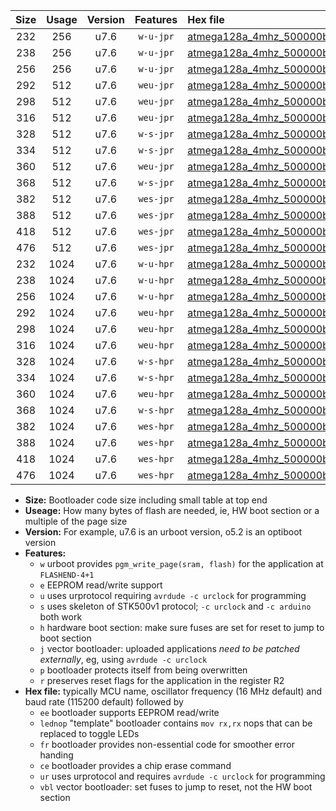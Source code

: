 |Size|Usage|Version|Features|Hex file|
|:-:|:-:|:-:|:-:|:--|
|232|256|u7.6|`w-u-jpr`|[atmega128a_4mhz_500000bps_ur_vbl.hex](https://raw.githubusercontent.com/stefanrueger/urboot/main//atmega128a_4mhz_500000bps_ur_vbl.hex)|
|238|256|u7.6|`w-u-jpr`|[atmega128a_4mhz_500000bps_lednop_ur_vbl.hex](https://raw.githubusercontent.com/stefanrueger/urboot/main//atmega128a_4mhz_500000bps_lednop_ur_vbl.hex)|
|256|256|u7.6|`w-u-jpr`|[atmega128a_4mhz_500000bps_lednop_fr_ur_vbl.hex](https://raw.githubusercontent.com/stefanrueger/urboot/main//atmega128a_4mhz_500000bps_lednop_fr_ur_vbl.hex)|
|292|512|u7.6|`weu-jpr`|[atmega128a_4mhz_500000bps_ee_ur_vbl.hex](https://raw.githubusercontent.com/stefanrueger/urboot/main//atmega128a_4mhz_500000bps_ee_ur_vbl.hex)|
|298|512|u7.6|`weu-jpr`|[atmega128a_4mhz_500000bps_ee_lednop_ur_vbl.hex](https://raw.githubusercontent.com/stefanrueger/urboot/main//atmega128a_4mhz_500000bps_ee_lednop_ur_vbl.hex)|
|316|512|u7.6|`weu-jpr`|[atmega128a_4mhz_500000bps_ee_lednop_fr_ur_vbl.hex](https://raw.githubusercontent.com/stefanrueger/urboot/main//atmega128a_4mhz_500000bps_ee_lednop_fr_ur_vbl.hex)|
|328|512|u7.6|`w-s-jpr`|[atmega128a_4mhz_500000bps_vbl.hex](https://raw.githubusercontent.com/stefanrueger/urboot/main//atmega128a_4mhz_500000bps_vbl.hex)|
|334|512|u7.6|`w-s-jpr`|[atmega128a_4mhz_500000bps_lednop_vbl.hex](https://raw.githubusercontent.com/stefanrueger/urboot/main//atmega128a_4mhz_500000bps_lednop_vbl.hex)|
|360|512|u7.6|`weu-jpr`|[atmega128a_4mhz_500000bps_ee_lednop_fr_ce_ur_vbl.hex](https://raw.githubusercontent.com/stefanrueger/urboot/main//atmega128a_4mhz_500000bps_ee_lednop_fr_ce_ur_vbl.hex)|
|368|512|u7.6|`w-s-jpr`|[atmega128a_4mhz_500000bps_lednop_fr_vbl.hex](https://raw.githubusercontent.com/stefanrueger/urboot/main//atmega128a_4mhz_500000bps_lednop_fr_vbl.hex)|
|382|512|u7.6|`wes-jpr`|[atmega128a_4mhz_500000bps_ee_vbl.hex](https://raw.githubusercontent.com/stefanrueger/urboot/main//atmega128a_4mhz_500000bps_ee_vbl.hex)|
|388|512|u7.6|`wes-jpr`|[atmega128a_4mhz_500000bps_ee_lednop_vbl.hex](https://raw.githubusercontent.com/stefanrueger/urboot/main//atmega128a_4mhz_500000bps_ee_lednop_vbl.hex)|
|418|512|u7.6|`wes-jpr`|[atmega128a_4mhz_500000bps_ee_lednop_fr_vbl.hex](https://raw.githubusercontent.com/stefanrueger/urboot/main//atmega128a_4mhz_500000bps_ee_lednop_fr_vbl.hex)|
|476|512|u7.6|`wes-jpr`|[atmega128a_4mhz_500000bps_ee_lednop_fr_ce_vbl.hex](https://raw.githubusercontent.com/stefanrueger/urboot/main//atmega128a_4mhz_500000bps_ee_lednop_fr_ce_vbl.hex)|
|232|1024|u7.6|`w-u-hpr`|[atmega128a_4mhz_500000bps_ur.hex](https://raw.githubusercontent.com/stefanrueger/urboot/main//atmega128a_4mhz_500000bps_ur.hex)|
|238|1024|u7.6|`w-u-hpr`|[atmega128a_4mhz_500000bps_lednop_ur.hex](https://raw.githubusercontent.com/stefanrueger/urboot/main//atmega128a_4mhz_500000bps_lednop_ur.hex)|
|256|1024|u7.6|`w-u-hpr`|[atmega128a_4mhz_500000bps_lednop_fr_ur.hex](https://raw.githubusercontent.com/stefanrueger/urboot/main//atmega128a_4mhz_500000bps_lednop_fr_ur.hex)|
|292|1024|u7.6|`weu-hpr`|[atmega128a_4mhz_500000bps_ee_ur.hex](https://raw.githubusercontent.com/stefanrueger/urboot/main//atmega128a_4mhz_500000bps_ee_ur.hex)|
|298|1024|u7.6|`weu-hpr`|[atmega128a_4mhz_500000bps_ee_lednop_ur.hex](https://raw.githubusercontent.com/stefanrueger/urboot/main//atmega128a_4mhz_500000bps_ee_lednop_ur.hex)|
|316|1024|u7.6|`weu-hpr`|[atmega128a_4mhz_500000bps_ee_lednop_fr_ur.hex](https://raw.githubusercontent.com/stefanrueger/urboot/main//atmega128a_4mhz_500000bps_ee_lednop_fr_ur.hex)|
|328|1024|u7.6|`w-s-hpr`|[atmega128a_4mhz_500000bps.hex](https://raw.githubusercontent.com/stefanrueger/urboot/main//atmega128a_4mhz_500000bps.hex)|
|334|1024|u7.6|`w-s-hpr`|[atmega128a_4mhz_500000bps_lednop.hex](https://raw.githubusercontent.com/stefanrueger/urboot/main//atmega128a_4mhz_500000bps_lednop.hex)|
|360|1024|u7.6|`weu-hpr`|[atmega128a_4mhz_500000bps_ee_lednop_fr_ce_ur.hex](https://raw.githubusercontent.com/stefanrueger/urboot/main//atmega128a_4mhz_500000bps_ee_lednop_fr_ce_ur.hex)|
|368|1024|u7.6|`w-s-hpr`|[atmega128a_4mhz_500000bps_lednop_fr.hex](https://raw.githubusercontent.com/stefanrueger/urboot/main//atmega128a_4mhz_500000bps_lednop_fr.hex)|
|382|1024|u7.6|`wes-hpr`|[atmega128a_4mhz_500000bps_ee.hex](https://raw.githubusercontent.com/stefanrueger/urboot/main//atmega128a_4mhz_500000bps_ee.hex)|
|388|1024|u7.6|`wes-hpr`|[atmega128a_4mhz_500000bps_ee_lednop.hex](https://raw.githubusercontent.com/stefanrueger/urboot/main//atmega128a_4mhz_500000bps_ee_lednop.hex)|
|418|1024|u7.6|`wes-hpr`|[atmega128a_4mhz_500000bps_ee_lednop_fr.hex](https://raw.githubusercontent.com/stefanrueger/urboot/main//atmega128a_4mhz_500000bps_ee_lednop_fr.hex)|
|476|1024|u7.6|`wes-hpr`|[atmega128a_4mhz_500000bps_ee_lednop_fr_ce.hex](https://raw.githubusercontent.com/stefanrueger/urboot/main//atmega128a_4mhz_500000bps_ee_lednop_fr_ce.hex)|

- **Size:** Bootloader code size including small table at top end
- **Useage:** How many bytes of flash are needed, ie, HW boot section or a multiple of the page size
- **Version:** For example, u7.6 is an urboot version, o5.2 is an optiboot version
- **Features:**
  + `w` urboot provides `pgm_write_page(sram, flash)` for the application at `FLASHEND-4+1`
  + `e` EEPROM read/write support
  + `u` uses urprotocol requiring `avrdude -c urclock` for programming
  + `s` uses skeleton of STK500v1 protocol; `-c urclock` and `-c arduino` both work
  + `h` hardware boot section: make sure fuses are set for reset to jump to boot section
  + `j` vector bootloader: uploaded applications *need to be patched externally*, eg, using `avrdude -c urclock`
  + `p` bootloader protects itself from being overwritten
  + `r` preserves reset flags for the application in the register R2
- **Hex file:** typically MCU name, oscillator frequency (16 MHz default) and baud rate (115200 default) followed by
  + `ee` bootloader supports EEPROM read/write
  + `lednop` "template" bootloader contains `mov rx,rx` nops that can be replaced to toggle LEDs
  + `fr` bootloader provides non-essential code for smoother error handing
  + `ce` bootloader provides a chip erase command
  + `ur` uses urprotocol and requires `avrdude -c urclock` for programming
  + `vbl` vector bootloader: set fuses to jump to reset, not the HW boot section
